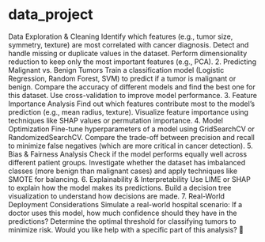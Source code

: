 # data_project
Data Exploration & Cleaning
Identify which features (e.g., tumor size, symmetry, texture) are most correlated with cancer diagnosis.
Detect and handle missing or duplicate values in the dataset.
Perform dimensionality reduction to keep only the most important features (e.g., PCA).
2. Predicting Malignant vs. Benign Tumors
Train a classification model (Logistic Regression, Random Forest, SVM) to predict if a tumor is malignant or benign.
Compare the accuracy of different models and find the best one for this dataset.
Use cross-validation to improve model performance.
3. Feature Importance Analysis
Find out which features contribute most to the model’s prediction (e.g., mean radius, texture).
Visualize feature importance using techniques like SHAP values or permutation importance.
4. Model Optimization
Fine-tune hyperparameters of a model using GridSearchCV or RandomizedSearchCV.
Compare the trade-off between precision and recall to minimize false negatives (which are more critical in cancer detection).
5. Bias & Fairness Analysis
Check if the model performs equally well across different patient groups.
Investigate whether the dataset has imbalanced classes (more benign than malignant cases) and apply techniques like SMOTE for balancing.
6. Explainability & Interpretability
Use LIME or SHAP to explain how the model makes its predictions.
Build a decision tree visualization to understand how decisions are made.
7. Real-World Deployment Considerations
Simulate a real-world hospital scenario: If a doctor uses this model, how much confidence should they have in the predictions?
Determine the optimal threshold for classifying tumors to minimize risk.
Would you like help with a specific part of this analysis? 🚀
